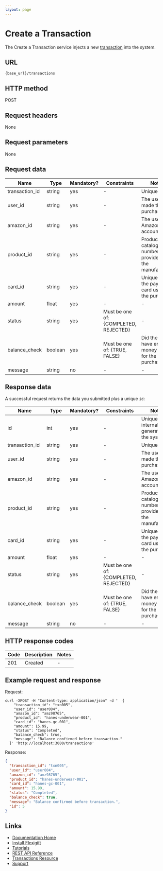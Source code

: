 ```yaml
---
layout: page
---
```


# Create a Transaction

The Create a Transaction service injects a new [transaction](index.md) into the system.

## URL

```shell
{base_url}/transactions
```

## HTTP method

POST

## Request headers

None

## Request parameters

None

## Request data

| Name           | Type          | Mandatory? | Constraints | Notes |
| -------------  | ------------- | ---        | ---         | ---   |
| transaction_id | string        | yes        | -           | Unique ID. |
| user_id        | string        | yes        | -           | The user who made the purchase.    |
| amazon_id      | string        | yes        | -           | The user's Amazon account ID.      |
| product_id     | string        | yes        | -           | Product catalog number provided by the manufacturer. |
| card_id        | string        | yes        | -           | Unique ID of the payment card used for the purchase. |
| amount         | float          | yes        | -           | - |
| status         | string        | yes        | Must be one of: {COMPLETED, REJECTED} | - |
| balance_check  | boolean       | yes        | Must be one of: {TRUE, FALSE} | Did the card have enough money to pay for the purchase? |
| message        | string        | no         | -           | - |

## Response data

A successful request returns the data you submitted plus a unique ```id```:

| Name           | Type          | Mandatory? | Constraints | Notes |
| -------------  | ------------- | ---        | ---         | ---   |
| id             | int           | yes        | -           | Unique internal ID generated by the system. |
| transaction_id | string        | yes        | -           | Unique ID. |
| user_id        | string        | yes        | -           | The user who made the purchase.    |
| amazon_id      | string        | yes        | -           | The user's Amazon account ID.      |
| product_id     | string        | yes        | -           | Product catalog number provided by the manufacturer. |
| card_id        | string        | yes        | -           | Unique ID of the payment card used for the purchase. |
| amount         | float          | yes        | -           | - |
| status         | string        | yes        | Must be one of: {COMPLETED, REJECTED} | - |
| balance_check  | boolean       | yes        | Must be one of: {TRUE, FALSE} | Did the card have enough money to pay for the purchase? |
| message        | string        | no         | -           | - |

## HTTP response codes

| Code          | Description   | Notes |
| ------------- | ------------- | ---   |
| 201           | Created       | -     |

## Example request and response

Request:

```shell
curl -XPOST -H "Content-type: application/json" -d '  {
    "transaction_id": "txn005",
    "user_id": "user004",
    "amazon_id": "amz98765",
    "product_id": "hanes-underwear-001",
    "card_id": "hanes-gc-001",
    "amount": 15.99,
    "status": "Completed",
    "balance_check": true,
    "message": "Balance confirmed before transaction."
  }' 'http://localhost:3000/transactions'
```

Response:

```json
{
  "transaction_id": "txn005",
  "user_id": "user004",
  "amazon_id": "amz98765",
  "product_id": "hanes-underwear-001",
  "card_id": "hanes-gc-001",
  "amount": 15.99,
  "status": "Completed",
  "balance_check": true,
  "message": "Balance confirmed before transaction.",
  "id": 5
}
```

## Links

* [Documentation Home](../../index.md)
* [Install Flexigift](../../setup.md)
* [Tutorials](../../tutorials/index.md)
* [REST API Reference](../../api/index.md)
* [Transactions Resource](index.md)
* [Support](mailto:support@example.com)